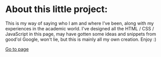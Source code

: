 #  About this little project:
This is my way of saying who I am and where I've been, along with my experiences in the academic world.
I've designed all the HTML / CSS / JavaScript in this page, may have gotten some ideas and snippets from good'ol Google, won't lie, but this is mainly all my own creation. Enjoy :)


<a href="https://guaiamum.github.io/"> Go to page</a>
